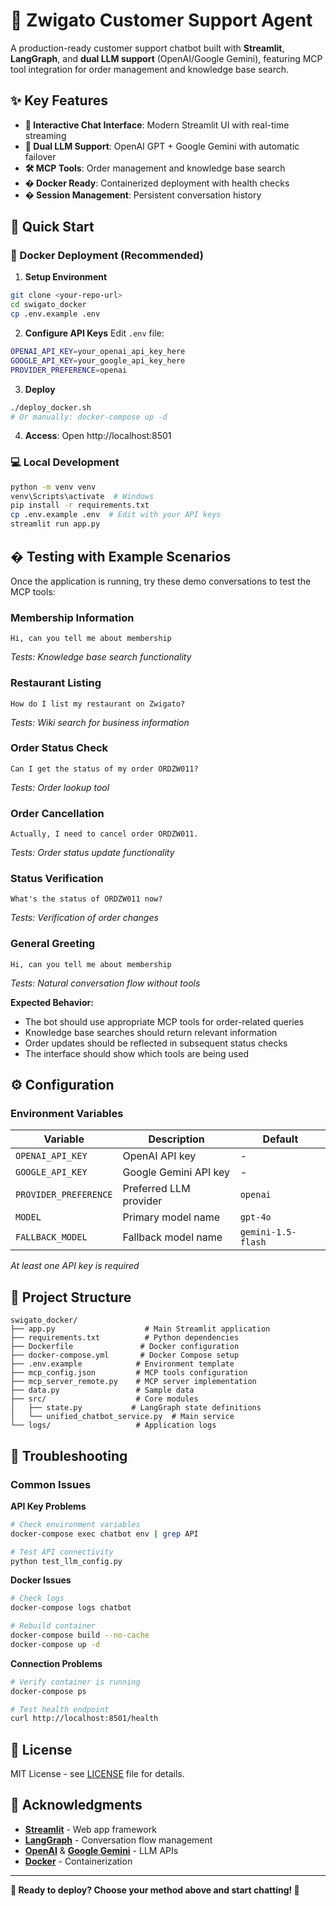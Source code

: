 # 🍕 Zwigato Customer Support Agent

A production-ready customer support chatbot built with **Streamlit**, **LangGraph**, and **dual LLM support** (OpenAI/Google Gemini), featuring MCP tool integration for order management and knowledge base search.

## ✨ Key Features

- **🎨 Interactive Chat Interface**: Modern Streamlit UI with real-time streaming
- **🔄 Dual LLM Support**: OpenAI GPT + Google Gemini with automatic failover
- **🛠️ MCP Tools**: Order management and knowledge base search
- **� Docker Ready**: Containerized deployment with health checks
- **� Session Management**: Persistent conversation history

## 🚀 Quick Start

### 🐳 Docker Deployment (Recommended)

1. **Setup Environment**
```bash
git clone <your-repo-url>
cd swigato_docker
cp .env.example .env
```

2. **Configure API Keys**
Edit `.env` file:
```bash
OPENAI_API_KEY=your_openai_api_key_here
GOOGLE_API_KEY=your_google_api_key_here
PROVIDER_PREFERENCE=openai
```

3. **Deploy**
```bash
./deploy_docker.sh
# Or manually: docker-compose up -d
```

4. **Access**: Open http://localhost:8501

### 💻 Local Development

```bash
python -m venv venv
venv\Scripts\activate  # Windows
pip install -r requirements.txt
cp .env.example .env  # Edit with your API keys
streamlit run app.py
```

## � Testing with Example Scenarios

Once the application is running, try these demo conversations to test the MCP tools:

### **Membership Information**
```
Hi, can you tell me about membership
```
*Tests: Knowledge base search functionality*

### **Restaurant Listing**
```
How do I list my restaurant on Zwigato?
```
*Tests: Wiki search for business information*

### **Order Status Check**
```
Can I get the status of my order ORDZW011?
```
*Tests: Order lookup tool*

### **Order Cancellation**
```
Actually, I need to cancel order ORDZW011.
```
*Tests: Order status update functionality*

### **Status Verification**
```
What's the status of ORDZW011 now?
```
*Tests: Verification of order changes*

### **General Greeting**
```
Hi, can you tell me about membership
```
*Tests: Natural conversation flow without tools*

**Expected Behavior:**
- The bot should use appropriate MCP tools for order-related queries
- Knowledge base searches should return relevant information
- Order updates should be reflected in subsequent status checks
- The interface should show which tools are being used
## ⚙️ Configuration

### Environment Variables
| Variable | Description | Default |
|----------|-------------|---------|
| `OPENAI_API_KEY` | OpenAI API key | - |
| `GOOGLE_API_KEY` | Google Gemini API key | - |
| `PROVIDER_PREFERENCE` | Preferred LLM provider | `openai` |
| `MODEL` | Primary model name | `gpt-4o` |
| `FALLBACK_MODEL` | Fallback model name | `gemini-1.5-flash` |

*At least one API key is required*

## 📁 Project Structure

```
swigato_docker/
├── app.py                    # Main Streamlit application
├── requirements.txt          # Python dependencies
├── Dockerfile               # Docker configuration
├── docker-compose.yml       # Docker Compose setup
├── .env.example            # Environment template
├── mcp_config.json         # MCP tools configuration
├── mcp_server_remote.py    # MCP server implementation
├── data.py                 # Sample data
├── src/                    # Core modules
│   ├── state.py           # LangGraph state definitions
│   └── unified_chatbot_service.py  # Main service
└── logs/                   # Application logs
```
## 🚨 Troubleshooting

### Common Issues

**API Key Problems**
```bash
# Check environment variables
docker-compose exec chatbot env | grep API

# Test API connectivity
python test_llm_config.py
```

**Docker Issues**
```bash
# Check logs
docker-compose logs chatbot

# Rebuild container
docker-compose build --no-cache
docker-compose up -d
```

**Connection Problems**
```bash
# Verify container is running
docker-compose ps

# Test health endpoint
curl http://localhost:8501/health
```

## 📝 License

MIT License - see [LICENSE](LICENSE) file for details.

## 🙏 Acknowledgments

- **[Streamlit](https://streamlit.io/)** - Web app framework
- **[LangGraph](https://github.com/langchain-ai/langgraph)** - Conversation flow management
- **[OpenAI](https://openai.com/)** & **[Google Gemini](https://ai.google.dev/)** - LLM APIs
- **[Docker](https://www.docker.com/)** - Containerization

---

**🎉 Ready to deploy? Choose your method above and start chatting! 🚀**
